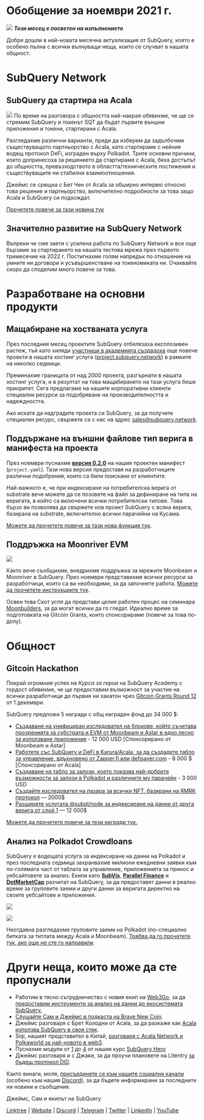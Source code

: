 # Обобщение за ноември 2021 г.

![](https://miro.medium.com/max/1400/1*qzKzZnWY2ao3tiffwwugXQ.png) **_Този месец е посветен на изпълнението_**

Добре дошли в най-новата месечна актуализация от SubQuery, която е особено пълна с всички вълнуващи неща, които се случват в нашата общност.

# SubQuery Network

## SubQuery да стартира на Acala

![](https://miro.medium.com/max/600/0*SJ1TWt1sGwUWqvuI.gif) По време на разговора с общността най-накрая обявихме, че ще се стремим SubQuery и токенът SQT да бъдат първите външни приложения и токени, стартирани с Acala.

Разгледахме различни варианти, преди да изберем да задълбочим съществуващото партньорство с Acala, като стартираме с нейния водещ протокол DeFi, изграден върху Polkadot. Трите основни причини, които допринесоха за решението да стартираме с Acala, бяха достъпът до общността, превъзходството в областта/техническите постижения и съществуващите ни стабилни взаимоотношения.

Джеймс се срещна с Бет Чен от Acala за обширно интервю относно това решение и партньорство, включително подробности за това защо Acala и SubQuery си подхождат.

[Прочетете повече за тази новина тук](https://blog.subquery.network/blogs/20211125-subquery-network-acala.html)

## Значително развитие на SubQuery Network

Въпреки че сме заети с усилена работа по SubQuery Network и все още бързаме за стартирането на нашата тестова мрежа през първото тримесечие на 2022 г. Постигнахме голям напредък по отношение на умните ни договори и усъвършенстване на токеномиката ни. Очаквайте скоро да споделим много повече за това.

# Разработване на основни продукти

## Мащабиране на хостваната услуга

През последния месец проектите SubQuery отбелязаха експлозивен растеж, тъй като хиляди [участници в академията създадоха](https://blog.subquery.network/blogs/20211018-subquery-launches-the-subquery-academy.html) още повече проекти в нашата хостинг услуга ([project.subquery.network](https://project.subquery.network/)) в рамките на няколко седмици.

Преминахме границата от над 2000 проекта, разгърнати в нашата хостинг услуга, и в резултат на това мащабирането на тази услуга беше приоритет. Сега предлагаме на нашите корпоративни клиенти специални ресурси за подобряване на производителността и надеждността.

Ако искате да надградите проекта си SubQuery, за да получите специален ресурс, свържете се с нас на адрес [sales@subquery.network](mailto:sales@subquery.network).

## Поддържане на външни файлове тип верига в манифеста на проекта

През ноември пуснахме [**версия 0.2.0**](https://doc.subquery.network/create/manifest/) на нашия проектен манифест (`project.yaml`). Тази нова версия предоставя на разработчиците различни подобрения, които са били поискани от клиентите.

Най-важното е, че при индексиране на потребителска верига от substrate вече можете да се позовете на файл за дефиниране на типа на веригата, в който са включени всички потребителски типове. Това бързо ви позволява да свържете нов проект SubQuery с всяка верига, базирана на substrate, включително всички парачейни на Кусама.

[Можете да прочетете повече за тази нова функция тук](https://blog.subquery.network/blogs/20211105-november-technical-update.html#support-for-external-chain-type-files-in-project-manifest).

## Поддръжка на Moonriver EVM

![](https://miro.medium.com/max/600/0*B27QVtvcR6nXA9ff.gif)

Както вече съобщихме, внедрихме поддръжка за мрежите Moonbeam и Moonriver в SubQuery. През ноември представихме всички ресурси за разработчици, които са ви необходими, за да започнете работа.  [Можете да прочетете инструкциите тук](https://blog.subquery.network/blogs/20211105-november-technical-update.html#moonbeam-evm-support).

Освен това Скот успя да представи целия работен процес на семинара [Moonbuilders](https://www.crowdcast.io/e/moonbuilders-ws/10), за да могат всички да го гледат. Идеално време за подготовката на Gitcoin Grants, които спонсорираме (повече за това по-долу).

# Общност

## Gitcoin Hackathon

Покрай огромния успех на _Курса за герои_ на SubQuery Academy с гордост обявихме, че ще предоставим възможност за участие на всички разработчици до първия ни хакатон чрез [ Gitcoin Grants Round 12](https://gitcoin.co/hackathon/gr12/?org=subquery) от 1 декември.

SubQuery предложи 5 награди с общ награден фонд до 34 000 $:

-   [Създаване на унифициран изследовател на блокове, който съчетава прозренията за субстрата и EVM от Moonbeam и Astar в едно лесно за използване приложение](https://gitcoin.co/issue/subquery/grants/1) - 12 000 USD [Спонсорирано от Moonbeam и Astar]
-   [ Работете със SubQuery и DeFi в Karura/Acala, за да създадете табло за управление, вдъхновено от Zapper.fi или defisaver.com](https://gitcoin.co/issue/subquery/grants/2) - 8 000 $ [Спонсорирано от Acala]
-   [Създаване на табло за залози, което показва най-добрите възможности за залози в Polkadot и различните му парачейн](https://gitcoin.co/issue/subquery/grants/3) - 3 000 USD
-   [Създайте изследовател на пазара за всички NFT, базирани на RMRK протокол](https://gitcoin.co/issue/subquery/grants/4) — 2000$
-   [Разширете услугата @subql/node за индексиране на данни от друга верига от слой 1](https://gitcoin.co/issue/subquery/grants/5) — 12 000$

[Можете да прочетете повече за тези награди тук.](https://blog.subquery.network/blogs/20211120-gitcoin12-hackathon.html)

## Анализ на Polkadot Crowdloans

SubQuery е водещата услуга за индексиране на данни на Polkadot и през последната седмица захранвахме милиони ежедневни заявки към по-голямата част от таблата за управление, приложенията за принос и уебсайтовете за анализ. Екипи като [**SubVis**](https://www.subvis.io/), [**Parallel Finance**](https://parallel.fi/) и [**DotMarketCap**](https://dotmarketcap.com/) разчитат на SubQuery, за да предоставят данни в реално време за груповите заеми и други данни за веригата директно на своите уебсайтове и приложения.

![](https://miro.medium.com/max/60/0*HfsoOwpat76ip6Jg?q=20)

![](https://miro.medium.com/max/700/0*HfsoOwpat76ip6Jg)

Неотдавна разгледахме груповите заеми на Polkadot (по-специално битката за титлата между Acala и Moonbeam).  [Трябва да го прочетете тук, ако още не сте го направили](https://blog.subquery.network/blogs/20211124-polkadot-crowdloans.html).

# Други неща, които може да сте пропуснали

-   Работим в тясно сътрудничество с новия екип на [Web3Go](https://www.web3go.xyz/), за да [предоставим инструменти за анализ на данни до екосистемата SubQuery.](https://blog.subquery.network/customer_announcements/20211110-web3go.html)
-   [Слушайте Сам и Джеймс в подкаста на Brave New Coin](https://bravenewcoin.com/insights/podcasts/subquery-connecting-the-dots-on-polkadot).
-   Джеймс разговаря с Брет Колодни от Acala, за да разкаже как [Acala използва SubQuery в своя стек](https://www.youtube.com/watch?v=Wbxwj8K67Lw).
-   Siqi, нашият представител в Китай, [разговаря с Acala Network и Polkaworld за най-новото в web3](https://www.huoxing24.com/live/24313016).
-   Пуснахме модули от [1](https://doc.subquery.network/academy/herocourse/module1/) до [4](https://doc.subquery.network/academy/herocourse/module4/) от нашия курс [SubQuery Hero](https://blog.subquery.network/blogs/20211018-subquery-launches-the-subquery-academy.html)
-   Джеймс разговаря и с Джаки, за да проучи плановете на Litentry [за бъдещ протокол DID](https://www.youtube.com/watch?v=Rqlpo9QIVyk).

Както винаги, моля, [присъединете се към нашите социални канали](https://linktr.ee/subquerynetwork) (особено към нашия [Discord](https://discord.com/invite/subquery)), за да бъдете информирани за последните ни новини и съобщения.

Джеймс, Сам и екипът на SubQuery

[Linktree](https://linktr.ee/subquerynetwork)  |  [Website](https://subquery.network/)  |  [Discord](https://discord.com/invite/78zg8aBSMG)  |  [Telegram](https://t.me/subquerynetwork)  |  [Twitter](https://twitter.com/subquerynetwork)  |  [LinkedIn](https://www.linkedin.com/company/subquery)  |  [YouTube](https://www.youtube.com/channel/UCi1a6NUUjegcLHDFLr7CqLw)
